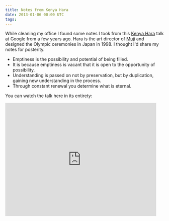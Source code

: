 ```yaml
---
title: Notes from Kenya Hara
date: 2013-01-06 00:00 UTC
tags: 
---
```

While cleaning my office I found some notes I took from this
[Kenya Hara](http://en.wikipedia.org/wiki/Kenya_Hara) talk at
Google from a few years ago. Hara is the art director of
[Muji](http://www.muji.us/) and designed the Olympic ceremonies
in Japan in 1998. I thought I'd share my notes for posterity.

* Emptiness is the possibility and potential of being filled.
* It is because emptiness is vacant that it is open to the opportunity of
possibility.
* Understanding is passed on not by preservation, but by duplication,
gaining new understanding in the process.
* Through constant renewal you determine what is eternal.

You can watch the talk here in its entirety:

<iframe frameborder="0" height="360" src="http://www.youtube.com/embed/PG4uRmTJUU8" width="480">
</iframe>
